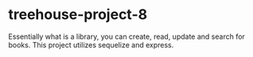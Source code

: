 # treehouse-project-8
Essentially what is a library, you can create, read, update and search for books. 
This project utilizes sequelize and express. 
